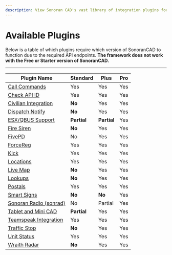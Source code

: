 ```yaml
---
description: View Sonoran CAD's vast library of integration plugins for your community!
---
```


# Available Plugins

Below is a table of which plugins require which version of SonoranCAD to function due to the required API endpoints. **The framework does not work with the Free or Starter version of SonoranCAD.**

****

| Plugin Name                                                                    | Standard    | Plus        | Pro |
| ------------------------------------------------------------------------------ | ----------- | ----------- | --- |
| [Call Commands](call-commands.md)                                              | Yes         | Yes         | Yes |
| [Check API ID](api-id-checker.md)                                              | Yes         | Yes         | Yes |
| [Civilian Integration](civilian-integration.md)                                | **No**      | Yes         | Yes |
| [Dispatch Notify](dispatch-notify.md)                                          | **No**      | Yes         | Yes |
| [ESX/QBUS Support](framework-support-esx-qbcore-and-auto-fines/esx-support.md) | **Partial** | **Partial** | Yes |
| [Fire Siren](fire-siren.md)                                                    | **No**      | Yes         | Yes |
| [FivePD](fivepd.md)                                                            | No          | Yes         | Yes |
| [ForceReg](forcereg.md)                                                        | Yes         | Yes         | Yes |
| [Kick](kick.md)                                                                | Yes         | Yes         | Yes |
| [Locations](locations.md)                                                      | Yes         | Yes         | Yes |
| [Live Map](live-map.md)                                                        | **No**      | Yes         | Yes |
| [Lookups](lookups.md)                                                          | **No**      | Yes         | Yes |
| [Postals](postals.md)                                                          | Yes         | Yes         | Yes |
| [Smart Signs](smart-signs.md)                                                  | **No**      | **No**      | Yes |
| [Sonoran Radio (sonrad)](sonoran-radio-sonrad.md)                              | No          | Partial     | Yes |
| [Tablet and Mini CAD](tablet.md)                                               | **Partial** | Yes         | Yes |
| [Teamspeak Integration](teamspeak-3.md)                                        | Yes         | Yes         | Yes |
| [Traffic Stop](traffic-stop.md)                                                | **No**      | Yes         | Yes |
| [Unit Status](unit-status.md)                                                  | Yes         | Yes         | Yes |
| [Wraith Radar](wraithv2.md)                                                    | **No**      | Yes         | Yes |
